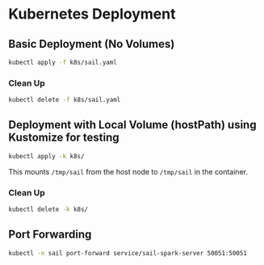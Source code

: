 # Kubernetes Deployment

## Basic Deployment (No Volumes)

```bash
kubectl apply -f k8s/sail.yaml
```

### Clean Up
```bash
kubectl delete -f k8s/sail.yaml
```

## Deployment with Local Volume (hostPath) using Kustomize for testing

```bash
kubectl apply -k k8s/
```

This mounts `/tmp/sail` from the host node to `/tmp/sail` in the container.

### Clean Up

```bash
kubectl delete -k k8s/
```


## Port Forwarding
```bash
kubectl -n sail port-forward service/sail-spark-server 50051:50051
```
